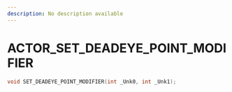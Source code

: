 ```yaml
---
description: No description available 
---
```


# ACTOR\_SET_DEADEYE_POINT_MODIFIER

```cpp
void SET_DEADEYE_POINT_MODIFIER(int _Unk0, int _Unk1);
```
